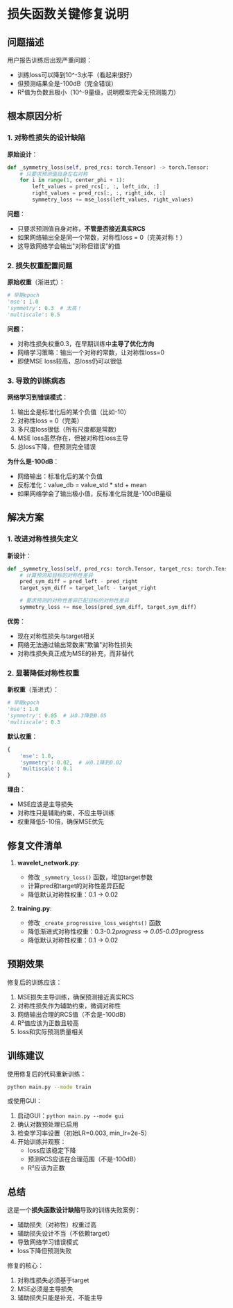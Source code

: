# 损失函数关键修复说明

## 问题描述

用户报告训练后出现严重问题：
- 训练loss可以降到10^-3水平（看起来很好）
- 但预测结果全是-100dB（完全错误）
- R²值为负数且极小（10^-9量级，说明模型完全无预测能力）

## 根本原因分析

### 1. 对称性损失的设计缺陷

**原始设计**：
```python
def _symmetry_loss(self, pred_rcs: torch.Tensor) -> torch.Tensor:
    # 只要求预测值自身左右对称
    for i in range(1, center_phi + 1):
        left_values = pred_rcs[:, :, left_idx, :]
        right_values = pred_rcs[:, :, right_idx, :]
        symmetry_loss += mse_loss(left_values, right_values)
```

**问题**：
- 只要求预测值自身对称，**不管是否接近真实RCS**
- 如果网络输出全是同一个常数，对称性loss = 0（完美对称！）
- 这导致网络学会输出"对称但错误"的值

### 2. 损失权重配置问题

**原始权重**（渐进式）：
```python
# 早期epoch
'mse': 1.0
'symmetry': 0.3  # 太高！
'multiscale': 0.5
```

**问题**：
- 对称性损失权重0.3，在早期训练中**主导了优化方向**
- 网络学习策略：输出一个对称的常数，让对称性loss=0
- 即使MSE loss较高，总loss仍可以很低

### 3. 导致的训练病态

**网络学习到错误模式**：
1. 输出全是标准化后的某个负值（比如-10）
2. 对称性loss = 0（完美）
3. 多尺度loss很低（所有尺度都是常数）
4. MSE loss虽然存在，但被对称性loss主导
5. 总loss下降，但预测完全错误

**为什么是-100dB**：
- 网络输出：标准化后的某个负值
- 反标准化：value_db = value_std * std + mean
- 如果网络学会了输出极小值，反标准化后就是-100dB量级

## 解决方案

### 1. 改进对称性损失定义

**新设计**：
```python
def _symmetry_loss(self, pred_rcs: torch.Tensor, target_rcs: torch.Tensor) -> torch.Tensor:
    # 计算预测和目标的对称性差异
    pred_sym_diff = pred_left - pred_right
    target_sym_diff = target_left - target_right

    # 要求预测的对称性差异匹配目标的对称性差异
    symmetry_loss += mse_loss(pred_sym_diff, target_sym_diff)
```

**优势**：
- 现在对称性损失与target相关
- 网络无法通过输出常数来"欺骗"对称性损失
- 对称性损失真正成为MSE的补充，而非替代

### 2. 显著降低对称性权重

**新权重**（渐进式）：
```python
# 早期epoch
'mse': 1.0
'symmetry': 0.05  # 从0.3降到0.05
'multiscale': 0.3
```

**默认权重**：
```python
{
    'mse': 1.0,
    'symmetry': 0.02,  # 从0.1降到0.02
    'multiscale': 0.1
}
```

**理由**：
- MSE应该是主导损失
- 对称性只是辅助约束，不应主导训练
- 权重降低5-10倍，确保MSE优先

## 修复文件清单

1. **wavelet_network.py**:
   - 修改 `_symmetry_loss()` 函数，增加target参数
   - 计算pred和target的对称性差异匹配
   - 降低默认对称性权重：0.1 → 0.02

2. **training.py**:
   - 修改 `_create_progressive_loss_weights()` 函数
   - 降低渐进式对称性权重：0.3-0.2*progress → 0.05-0.03*progress
   - 降低默认对称性权重：0.1 → 0.02

## 预期效果

修复后的训练应该：
1. MSE损失主导训练，确保预测接近真实RCS
2. 对称性损失作为辅助约束，微调对称性
3. 网络输出合理的RCS值（不会是-100dB）
4. R²值应该为正数且较高
5. loss和实际预测质量相关

## 训练建议

使用修复后的代码重新训练：
```bash
python main.py --mode train
```

或使用GUI：
1. 启动GUI：`python main.py --mode gui`
2. 确认对数预处理已启用
3. 检查学习率设置（初始LR=0.003, min_lr=2e-5）
4. 开始训练并观察：
   - loss应该稳定下降
   - 预测RCS应该在合理范围（不是-100dB）
   - R²应该为正数

## 总结

这是一个**损失函数设计缺陷**导致的训练失败案例：
- 辅助损失（对称性）权重过高
- 辅助损失设计不当（不依赖target）
- 导致网络学习错误模式
- loss下降但预测失败

修复的核心：
1. 对称性损失必须基于target
2. MSE必须是主导损失
3. 辅助损失只能是补充，不能主导